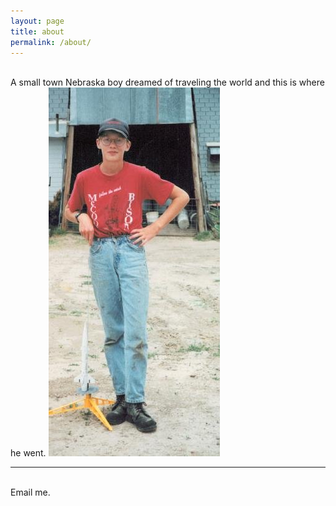 ```yaml
---
layout: page
title: about
permalink: /about/
---
```



<br/>
A small town Nebraska boy dreamed of traveling the world and this is where he went.

<img class="col one center" src="/img/00_farmkid.jpg">


<br/>
<hr/>
<br/>
<span class="contacticon center">
	<a href="mailto:miller.clayton@gmail.com"><i class="fa fa-envelope-square"></i></a>
	<a href="https://github.com/cmiller8" target="_blank"><i class="fa fa-github-square"></i></a>
	<a href="https://www.linkedin.com/in/claytonmiller/" target="_blank"><i class="fa fa-linkedin-square"></i></a>
	<a href="https://twitter.com" target="_blank"><i class="fa fa-twitter-square"></i></a>
</span>

<div class="col three caption">
	Email me.
</div>


